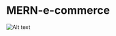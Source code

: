 # MERN-e-commerce

![Alt text](![Ecommerce](https://github.com/user-attachments/assets/e38ed30a-3c49-4eb4-9f14-23797ab1776b))
